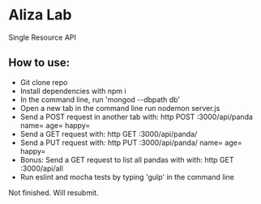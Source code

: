# Aliza Lab

Single Resource API

## How to use:  

- Git clone repo  
- Install dependencies with npm i
- In the command line, run 'mongod --dbpath db'  
- Open a new tab in the command line run nodemon server.js  
- Send a POST request in another tab with: http POST :3000/api/panda name=<String> age=<Number> happy=<Boolean>
- Send a GET request with: http GET :3000/api/panda/<id>
- Send a PUT request with: http PUT :3000/api/panda/<id> name=<String> age=<Number> happy=<Boolean>
- Bonus: Send a GET request to list all pandas with with: http GET :3000/api/all
- Run eslint and mocha tests by typing 'gulp' in the command line  

Not finished. Will resubmit.
